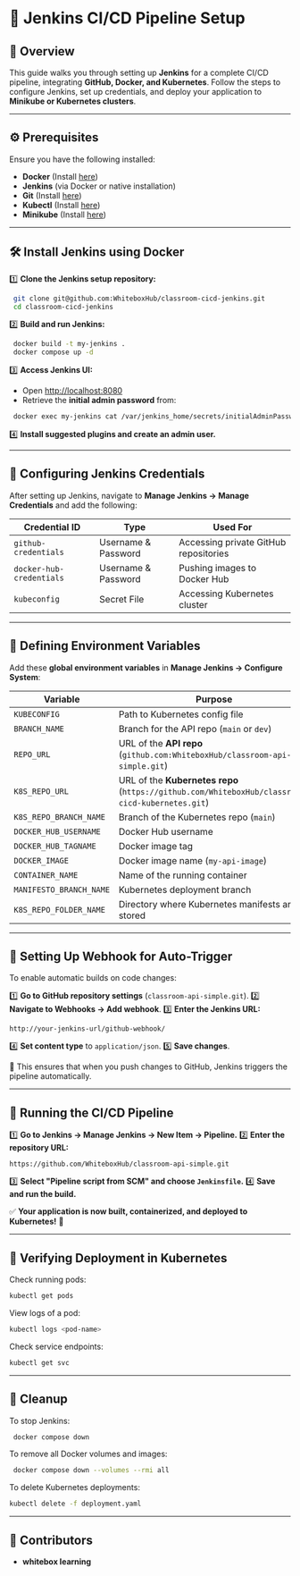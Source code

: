 # 🚀 Jenkins CI/CD Pipeline Setup

## 📌 Overview
This guide walks you through setting up **Jenkins** for a complete CI/CD pipeline, integrating **GitHub, Docker, and Kubernetes**. Follow the steps to configure Jenkins, set up credentials, and deploy your application to **Minikube or Kubernetes clusters**.

---

## ⚙️ Prerequisites

Ensure you have the following installed:
- **Docker** (Install [here](https://docs.docker.com/get-docker/))
- **Jenkins** (via Docker or native installation)
- **Git** (Install [here](https://git-scm.com/downloads))
- **Kubectl** (Install [here](https://kubernetes.io/docs/tasks/tools/install-kubectl/))
- **Minikube** (Install [here](https://minikube.sigs.k8s.io/docs/start/))

---

## 🛠 Install Jenkins using Docker

1️⃣ **Clone the Jenkins setup repository:**
```sh
 git clone git@github.com:WhiteboxHub/classroom-cicd-jenkins.git
 cd classroom-cicd-jenkins
```

2️⃣ **Build and run Jenkins:**
```sh
 docker build -t my-jenkins .
 docker compose up -d
```

3️⃣ **Access Jenkins UI:**
- Open [http://localhost:8080](http://localhost:8080)
- Retrieve the **initial admin password** from:
```sh
 docker exec my-jenkins cat /var/jenkins_home/secrets/initialAdminPassword
```

4️⃣ **Install suggested plugins and create an admin user.**

---

## 🔐 Configuring Jenkins Credentials

After setting up Jenkins, navigate to **Manage Jenkins → Manage Credentials** and add the following:

| Credential ID | Type | Used For |
|--------------|------|----------|
| `github-credentials` | Username & Password | Accessing private GitHub repositories |
| `docker-hub-credentials` | Username & Password | Pushing images to Docker Hub |
| `kubeconfig` | Secret File | Accessing Kubernetes cluster |

---

## 📄 Defining Environment Variables

Add these **global environment variables** in **Manage Jenkins → Configure System**:

| Variable | Purpose |
|----------|---------|
| `KUBECONFIG` | Path to Kubernetes config file |
| `BRANCH_NAME` | Branch for the API repo (`main` or `dev`) |
| `REPO_URL` | URL of the **API repo** (`github.com:WhiteboxHub/classroom-api-simple.git`) |
| `K8S_REPO_URL` | URL of the **Kubernetes repo** (`https://github.com/WhiteboxHub/classroom-cicd-kubernetes.git`) |
| `K8S_REPO_BRANCH_NAME` | Branch of the Kubernetes repo (`main`) |
| `DOCKER_HUB_USERNAME` | Docker Hub username |
| `DOCKER_HUB_TAGNAME` | Docker image tag |
| `DOCKER_IMAGE` | Docker image name (`my-api-image`) |
| `CONTAINER_NAME` | Name of the running container |
| `MANIFESTO_BRANCH_NAME` | Kubernetes deployment branch |
| `K8S_REPO_FOLDER_NAME` | Directory where Kubernetes manifests are stored |

---

## 🔄 Setting Up Webhook for Auto-Trigger

To enable automatic builds on code changes:

1️⃣ **Go to GitHub repository settings** (`classroom-api-simple.git`).
2️⃣ **Navigate to Webhooks → Add webhook**.
3️⃣ **Enter the Jenkins URL:**
```
http://your-jenkins-url/github-webhook/
```
4️⃣ **Set content type** to `application/json`.
5️⃣ **Save changes**.

🔹 This ensures that when you push changes to GitHub, Jenkins triggers the pipeline automatically.

---

## 🚀 Running the CI/CD Pipeline

1️⃣ **Go to Jenkins → Manage Jenkins → New Item → Pipeline.**
2️⃣ **Enter the repository URL:**
```
https://github.com/WhiteboxHub/classroom-api-simple.git
```
3️⃣ **Select "Pipeline script from SCM" and choose `Jenkinsfile`.**
4️⃣ **Save and run the build.**

✅ **Your application is now built, containerized, and deployed to Kubernetes!** 🎉

---

## 📢 Verifying Deployment in Kubernetes

Check running pods:
```sh
kubectl get pods
```

View logs of a pod:
```sh
kubectl logs <pod-name>
```

Check service endpoints:
```sh
kubectl get svc
```

---

## 🧹 Cleanup
To stop Jenkins:
```sh
 docker compose down
```

To remove all Docker volumes and images:
```sh
 docker compose down --volumes --rmi all
```

To delete Kubernetes deployments:
```sh
kubectl delete -f deployment.yaml
```

---

## 🎯 Contributors
- **whitebox learning** 



